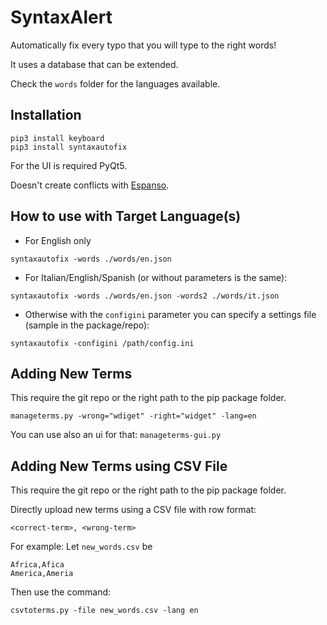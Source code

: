 # SyntaxAlert
Automatically fix every typo that you will type to the right words!  

It uses a database that can be extended.

Check the `words` folder for the languages available.

## Installation
```
pip3 install keyboard
pip3 install syntaxautofix
```
For the UI is required PyQt5.

Doesn't create conflicts with [Espanso](https://espanso.org/).

## How to use with Target Language(s)
- For English only
```
syntaxautofix -words ./words/en.json
```

- For Italian/English/Spanish (or without parameters is the same):  
```
syntaxautofix -words ./words/en.json -words2 ./words/it.json
```

- Otherwise with the `configini` parameter you can specify a settings file (sample in the package/repo):  
```
syntaxautofix -configini /path/config.ini
```

## Adding New Terms

This require the git repo or the right path to the pip package folder.

```
manageterms.py -wrong="wdiget" -right="widget" -lang=en
```

You can use also an ui for that: `manageterms-gui.py`

## Adding New Terms using CSV File

This require the git repo or the right path to the pip package folder.

Directly upload new terms using a CSV file with row format:
```
<correct-term>, <wrong-term>
```

For example:
Let `new_words.csv` be
```
Africa,Afica
America,Ameria
```

Then use the command:
```
csvtoterms.py -file new_words.csv -lang en
```
